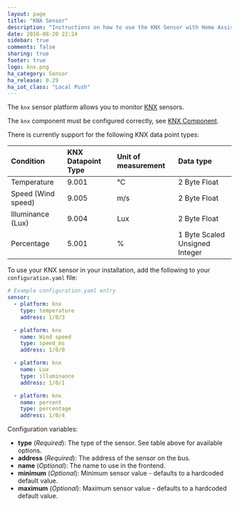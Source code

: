 ```yaml
---
layout: page
title: "KNX Sensor"
description: "Instructions on how to use the KNX Sensor with Home Assistant."
date: 2016-08-20 22:24
sidebar: true
comments: false
sharing: true
footer: true
logo: knx.png
ha_category: Sensor
ha_release: 0.29
ha_iot_class: "Local Push"
---
```


The `knx` sensor platform allows you to monitor [KNX](http://www.knx.org) sensors. 

The `knx` component must be configured correctly, see [KNX Component](/components/knx).

There is currently support for the following KNX data point types:

| Condition           | KNX Datapoint Type  | Unit of measurement | Data type                      |
| :-------------------|:--------------------|:--------------------|:-------------------------------|
| Temperature         | 9.001               | °C                  | 2 Byte Float                   |
| Speed (Wind speed)  | 9.005               | m/s                 | 2 Byte Float                   |
| Illuminance (Lux)   | 9.004               | Lux                 | 2 Byte Float                   |
| Percentage          | 5.001               | %                   | 1 Byte Scaled Unsigned Integer |

To use your KNX sensor in your installation, add the following to your `configuration.yaml` file:

```yaml
# Example configuration.yaml entry
sensor:
  - platform: knx
    type: temperature
    address: 1/0/3

  - platform: knx
    name: Wind speed
    type: speed_ms
    address: 1/0/0

  - platform: knx
    name: Lux
    type: illuminance
    address: 1/0/1

  - platform: knx
    name: percent
    type: percentage
    address: 1/0/4
```

Configuration variables:

- **type** (*Required*): The type of the sensor. See table above for available options.
- **address** (*Required*): The address of the sensor on the bus.
- **name** (*Optional*): The name to use in the frontend.
- **minimum** (*Optional*): Minimum sensor value - defaults to a hardcoded default value.
- **maximum** (*Optional*): Maximum sensor value - defaults to a hardcoded default value.

